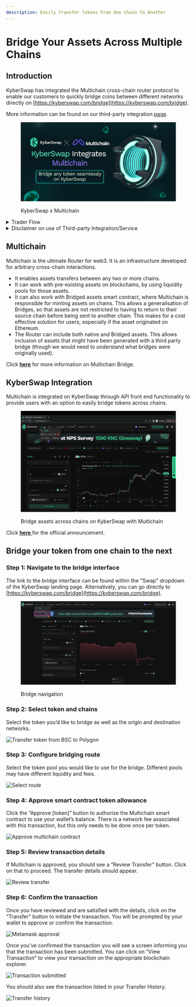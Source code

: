 ```yaml
---
description: Easily Transfer Tokens From One Chain To Another
---
```


# Bridge Your Assets Across Multiple Chains

## Introduction

KyberSwap has integrated the Multichain cross-chain router protocol to enable our customers to quickly bridge coins between different networks directly on [https://kyberswap.com/bridge](https://kyberswap.com/bridge).

More information can be found on our third-party integration [page](../../../reference/third-party-integrations.md).

<figure><img src="../../../.gitbook/assets/Kyber Multichain.png" alt=""><figcaption><p>KyberSwap x Multichain</p></figcaption></figure>

<details>

<summary>Trader Flow</summary>

1. [Connect Your Wallet ](connect-your-wallet.md)
2. [Switching Networks ](selecting-preferred-network.md)
3. Get Tokens
   * [Get Crypto With Fiat](get-crypto-with-fiat.md)&#x20;
   * **Bridge Your Assets Across Multiple Chains** **<-**
4. Swap Tokens
   * [Instantly Swap At Superior Rates ](broken-reference)
   * [Swap At Your Preferred Rates ](trade-at-your-preferred-rates.md)
   * [Swap Between Different Tokens Across Chains](swap-between-different-tokens-across-chains.md)

</details>

<details>

<summary>Disclaimer on use of Third-party Integration/Service</summary>

For ease of communication, KyberSwap is referred to as "we" in this disclaimer. Any natural persons or other entities who engages in any activities on KyberSwap shall be considered as the user of KyberSwap, and is referred to as "you" in the disclaimer. We hereby remind you of the risks involved in using third-party services (referred to herein as “third-party services”).

1. Your use of any third-party services on KyberSwap is your personal decision and we have no control over it.
2. We are not responsible for the audit of any third-party services, nor do we make any commitments or guarantees on the validity, accuracy, correctness, reliability, quality, stability, completeness and/or timeliness of the technology and information involved in such third-party services and their associated services.
3. You are solely responsible for all outcomes arising from your choice to use the third-party services and their associated services.
4. You shall make your own judgement and evaluation as to whether any third-party services and its associated services comply with the applicable laws, regulations and relevant policy requirements of your jurisdiction. We do not provide any recommendation and opinions on this subject apart from recommending you to strictly abide by the laws and regulations of your jurisdiction.
5. Outcomes and occurrences which arise out of your use of any third-party services, including but not limited to legal issues, contract liability issues, and economic loss issues, shall be resolved between you and the relevant third-party services. We are not responsible for the resolution of any outcomes or disputes arising from your choice to use the third-party services.
6. We will not share any information with any third-party services unless under your consent. Once we receive your consent, you shall be solely responsible for all legal liabilities and disputes resulting from any third-party services access to your personal information and such labilities and disputes shall be resolved between you and the relevant third-party services.

**Our provision of access to third-party services on KyberSwap does not amount to any kind of recommendation, endorsement, or advice to use any third-party services or its associated services.**

</details>

## Multichain

Multichain is the ultimate Router for web3. It is an infrastructure developed for arbitrary cross-chain interactions.

* It enables assets transfers between any two or more chains.
* It can work with pre-existing assets on blockchains, by using liquidity pools for those assets.
* It can also work with Bridged assets smart contract, where Multichain is responsible for minting assets on chains. This allows a generalisation of Bridges, so that assets are not restricted to having to return to their source chain before being sent to another chain. This makes for a cost effective solution for users, especially if the asset originated on Ethereum.
* The Router can include both native and Bridged assets. This allows inclusion of assets that might have been generated with a third party bridge (though we would need to understand what bridges were originally used).

Click [**here**](https://docs.multichain.org/getting-started/introduction) for more information on Multichain Bridge.

## KyberSwap Integration

Multichain is integrated on KyberSwap through API front end functionality to provide users with an option to easily bridge tokens across chains.

<figure><img src="../../../.gitbook/assets/image (24).png" alt=""><figcaption><p>Bridge assets across chains on KyberSwap with Multichain</p></figcaption></figure>

Click [**here**](https://docs.multichain.org/getting-started/introduction)[ ](https://blog.kyber.network/kyberswap-launches-multichain-integration-39e12c42fb73)for the official announcement.

## Bridge your token from one chain to the next

### **Step 1**: Navigate to the bridge interface

The link to the bridge interface can be found within the "Swap" dropdown of the KyberSwap landing page. Alternatively, you can go directly to [https://kyberswap.com/bridge](https://kyberswap.com/bridge).

<figure><img src="../../../.gitbook/assets/image (91).png" alt=""><figcaption><p>Bridge navigation</p></figcaption></figure>

### **Step 2**: Select token and chains

Select the token you’d like to bridge as well as the origin and destination networks.

![Transfer token from BSC to Polygon](https://support.kyberswap.com/hc/article\_attachments/14001341138969)

### **Step 3**: Configure bridging route

Select the token pool you would like to use for the bridge. Different pools may have different liquidity and fees.

![Select route](https://support.kyberswap.com/hc/article\_attachments/14001360263577)

### **Step 4**: Approve smart contract token allowance

Click the “Approve \[token]” button to authorize the Multichain smart contract to use your wallet’s balance. There is a network fee associated with this transaction, but this only needs to be done once per token.

![Approve multichain contract](https://support.kyberswap.com/hc/article\_attachments/14001341345049)

### **Step 5**: Review transaction details

If Multichain is approved, you should see a “Review Transfer” button. Click on that to proceed. The transfer details should appear.

![Review transfer](https://support.kyberswap.com/hc/article\_attachments/14001360470041)

### **Step 6**: Confirm the transaction

Once you have reviewed and are satisfied with the details, click on the “Transfer” button to initiate the transaction. You will be prompted by your wallet to approve or confirm the transaction.

![Metamask approval](https://support.kyberswap.com/hc/article\_attachments/14001360628633)

Once you’ve confirmed the transaction you will see a screen informing you that the transaction has been submitted. You can click on “View Transaction” to view your transaction on the appropriate blockchain explorer.

![Transaction submitted](https://support.kyberswap.com/hc/article\_attachments/14001360648473)

You should also see the transaction listed in your Transfer History.

![Transfer history](https://support.kyberswap.com/hc/article\_attachments/14001485321241)
